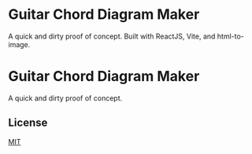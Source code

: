 
# Guitar Chord Diagram Maker

A quick and dirty proof of concept. Built with ReactJS, Vite, and html-to-image.



# Guitar Chord Diagram Maker

A quick and dirty proof of concept.



## License

[MIT](https://choosealicense.com/licenses/mit/)

